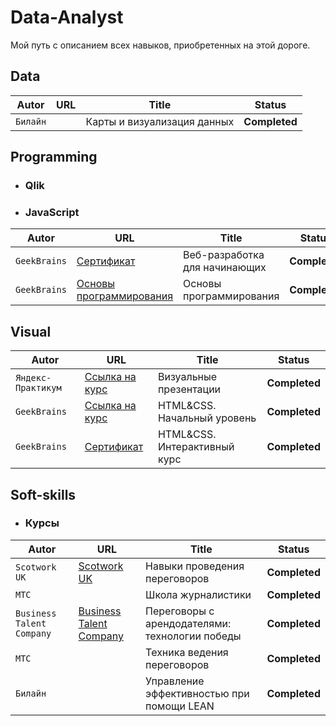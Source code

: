 # Data-Analyst
Мой путь с описанием всех навыков, приобретенных на этой дороге.

  ## Data
  | Autor | URL | Title | Status
  | --- | --- | --- | --- |
  | `Билайн` | | Карты и визуализация данных | **Completed** |
  ## Programming
  - ### Qlik
  - ### JavaScript
  | Autor | URL | Title | Status
  | --- | --- | --- | --- |
  | `GeekBrains` | [Сертификат](https://github.com/ivushkin/Data-Analyst/blob/1c1f1bf5a454184d595989a77e2c63c88cfc538f/Certificates/%D0%92%D0%B5%D0%B1-%D0%A0%D0%B0%D0%B7%D1%80%D0%B0%D0%B1%D0%BE%D1%82%D0%BA%D0%B0%20%D0%B4%D0%BB%D1%8F%20%D0%BD%D0%B0%D1%87%D0%B8%D0%BD%D0%B0%D1%8E%D1%89%D0%B8%D1%85.pdf) | Веб-разработка для начинающих | **Completed** |
  | `GeekBrains` | [Основы программирования](https://github.com/ivushkin/Data-Analyst/blob/29acb76419dd2d341c799d7e8c9f7207ce25e6af/Certificates/%D0%9E%D1%81%D0%BD%D0%BE%D0%B2%D1%8B%20%D0%BF%D1%80%D0%BE%D0%B3%D1%80%D0%B0%D0%BC%D0%BC%D0%B8%D1%80%D0%BE%D0%B2%D0%B0%D0%BD%D0%B8%D1%8F.%D0%9D%D0%B0%D1%87%D0%B0%D0%BB%D1%8C%D0%BD%D1%8B%D0%B9%20%D1%83%D1%80%D0%BE%D0%B2%D0%B5%D0%BD%D1%8C.pdf) | Основы программирования | **Completed** |
  
  ## Visual
  | Autor | URL | Title | Status
  | --- | --- | --- | --- |
  | `Яндекс-Практикум` | [Ссылка на курс](https://practicum.yandex.ru/profile/visual-presentation/) | Визуальные презентации | **Completed** |
  | `GeekBrains` | [Ссылка на курс](https://practicum.yandex.ru/profile/visual-presentation/) | HTML&CSS. Начальный уровень | **Completed** |
  | `GeekBrains` | [Сертификат](https://github.com/ivushkin/Data-Analyst/blob/ce903d8c54ad49adfb21ce064b0d7ff71b9dd44a/Certificates/HTML%26CSS.%D0%98%D0%BD%D1%82%D0%B5%D1%80%D0%B0%D0%BA%D1%82%D0%B8%D0%B2%D0%BD%D1%8B%D0%B9%20%D0%BA%D1%83%D1%80%D1%81.pdf) | HTML&CSS. Интерактивный курс | **Completed** |
  
  
  ## Soft-skills
  - ### Курсы
  | Autor | URL | Title | Status
  | --- | --- | --- | --- |
  | `Scotwork UK` | [Scotwork UK](https://www.scotwork.co.uk/ ) | Навыки проведения переговоров | **Completed** |
  | `МТС` |  | Школа журналистики | **Completed** |
  | `Business Talent Company` | [Business Talent Company](https://btcompany.ru/ ) | Переговоры с арендодателями: технологии победы | **Completed** |
  | `МТС` |  | Техника ведения переговоров | **Completed** |
  | `Билайн` |  | Управление эффективностью при помощи LEAN | **Completed** |

  
